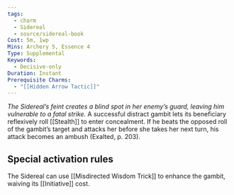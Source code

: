 ```yaml
---
tags:
  - charm
  - Sidereal
  - source/sidereal-book
Cost: 5m, 1wp
Mins: Archery 5, Essence 4
Type: Supplemental
Keywords:
  - Decisive-only
Duration: Instant
Prerequisite Charms:
  - "[[Hidden Arrow Tactic]]"
---
```

*The Sidereal’s feint creates a blind spot in her enemy’s guard, leaving him vulnerable to a fatal strike.*
A successful distract gambit lets its beneficiary reflexively roll [[Stealth]] to enter concealment. If he beats the opposed roll of the gambit’s target and attacks her before she takes her next turn, his attack becomes an ambush (Exalted, p. 203). 

## Special activation rules

The Sidereal can use [[Misdirected Wisdom Trick]] to enhance the gambit, waiving its [[Initiative]] cost.